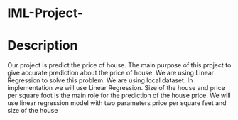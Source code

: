 # IML-Project-
# Description
  Our project is predict the price of house. The main purpose of this project to give accurate prediction about the price of house. We are using Linear Regression to solve this problem. We are using local dataset. In implementation we will use Linear Regression. Size of the house and price per square foot is the main role for the prediction of the house price. We will use linear regression model with two parameters price per square feet and size of the house
